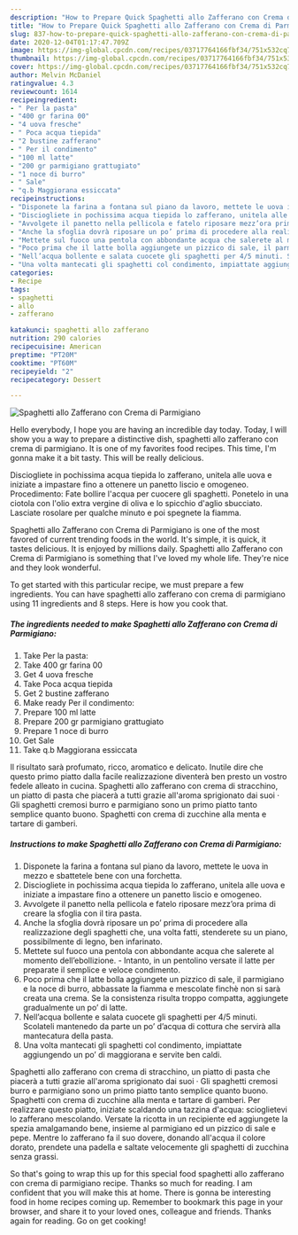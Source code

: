 ```yaml
---
description: "How to Prepare Quick Spaghetti allo Zafferano con Crema di Parmigiano"
title: "How to Prepare Quick Spaghetti allo Zafferano con Crema di Parmigiano"
slug: 837-how-to-prepare-quick-spaghetti-allo-zafferano-con-crema-di-parmigiano
date: 2020-12-04T01:17:47.709Z
image: https://img-global.cpcdn.com/recipes/03717764166fbf34/751x532cq70/spaghetti-allo-zafferano-con-crema-di-parmigiano-recipe-main-photo.jpg
thumbnail: https://img-global.cpcdn.com/recipes/03717764166fbf34/751x532cq70/spaghetti-allo-zafferano-con-crema-di-parmigiano-recipe-main-photo.jpg
cover: https://img-global.cpcdn.com/recipes/03717764166fbf34/751x532cq70/spaghetti-allo-zafferano-con-crema-di-parmigiano-recipe-main-photo.jpg
author: Melvin McDaniel
ratingvalue: 4.3
reviewcount: 1614
recipeingredient:
- " Per la pasta"
- "400 gr farina 00"
- "4 uova fresche"
- " Poca acqua tiepida"
- "2 bustine zafferano"
- " Per il condimento"
- "100 ml latte"
- "200 gr parmigiano grattugiato"
- "1 noce di burro"
- " Sale"
- "q.b Maggiorana essiccata"
recipeinstructions:
- "Disponete la farina a fontana sul piano da lavoro, mettete le uova in mezzo e sbattetele bene con una forchetta."
- "Disciogliete in pochissima acqua tiepida lo zafferano, unitela alle uova e iniziate a impastare fino a ottenere un panetto liscio e omogeneo."
- "Avvolgete il panetto nella pellicola e fatelo riposare mezz’ora prima di creare la sfoglia con il tira pasta."
- "Anche la sfoglia dovrà riposare un po’ prima di procedere alla realizzazione degli spaghetti che, una volta fatti, stenderete su un piano, possibilmente di legno, ben infarinato."
- "Mettete sul fuoco una pentola con abbondante acqua che salerete al momento dell’ebollizione. Intanto, in un pentolino versate il latte per preparate il semplice e veloce condimento."
- "Poco prima che il latte bolla aggiungete un pizzico di sale, il parmigiano e la noce di burro, abbassate la fiamma e mescolate finchè non si sarà creata una crema. Se la consistenza risulta troppo compatta, aggiungete gradualmente un po’ di latte."
- "Nell’acqua bollente e salata cuocete gli spaghetti per 4/5 minuti. Scolateli mantenedo da parte un po’ d’acqua di cottura che servirà alla mantecatura della pasta."
- "Una volta mantecati gli spaghetti col condimento, impiattate aggiungendo un po’ di maggiorana e servite ben caldi."
categories:
- Recipe
tags:
- spaghetti
- allo
- zafferano

katakunci: spaghetti allo zafferano 
nutrition: 290 calories
recipecuisine: American
preptime: "PT20M"
cooktime: "PT60M"
recipeyield: "2"
recipecategory: Dessert

---
```



![Spaghetti allo Zafferano con Crema di Parmigiano](https://img-global.cpcdn.com/recipes/03717764166fbf34/751x532cq70/spaghetti-allo-zafferano-con-crema-di-parmigiano-recipe-main-photo.jpg)

Hello everybody, I hope you are having an incredible day today. Today, I will show you a way to prepare a distinctive dish, spaghetti allo zafferano con crema di parmigiano. It is one of my favorites food recipes. This time, I'm gonna make it a bit tasty. This will be really delicious.

Disciogliete in pochissima acqua tiepida lo zafferano, unitela alle uova e iniziate a impastare fino a ottenere un panetto liscio e omogeneo. Procedimento: Fate bollire l&#39;acqua per cuocere gli spaghetti. Ponetelo in una ciotola con l&#39;olio extra vergine di oliva e lo spicchio d&#39;aglio sbucciato. Lasciate rosolare per qualche minuto e poi spegnete la fiamma.

Spaghetti allo Zafferano con Crema di Parmigiano is one of the most favored of current trending foods in the world. It's simple, it is quick, it tastes delicious. It is enjoyed by millions daily. Spaghetti allo Zafferano con Crema di Parmigiano is something that I've loved my whole life. They're nice and they look wonderful.


To get started with this particular recipe, we must prepare a few ingredients. You can have spaghetti allo zafferano con crema di parmigiano using 11 ingredients and 8 steps. Here is how you cook that.

<!--inarticleads1-->

##### The ingredients needed to make Spaghetti allo Zafferano con Crema di Parmigiano:

1. Take  Per la pasta:
1. Take 400 gr farina 00
1. Get 4 uova fresche
1. Take  Poca acqua tiepida
1. Get 2 bustine zafferano
1. Make ready  Per il condimento:
1. Prepare 100 ml latte
1. Prepare 200 gr parmigiano grattugiato
1. Prepare 1 noce di burro
1. Get  Sale
1. Take q.b Maggiorana essiccata


Il risultato sarà profumato, ricco, aromatico e delicato. Inutile dire che questo primo piatto dalla facile realizzazione diventerà ben presto un vostro fedele alleato in cucina. Spaghetti allo zafferano con crema di stracchino, un piatto di pasta che piacerà a tutti grazie all&#39;aroma sprigionato dai suoi · Gli spaghetti cremosi burro e parmigiano sono un primo piatto tanto semplice quanto buono. Spaghetti con crema di zucchine alla menta e tartare di gamberi. 

<!--inarticleads2-->

##### Instructions to make Spaghetti allo Zafferano con Crema di Parmigiano:

1. Disponete la farina a fontana sul piano da lavoro, mettete le uova in mezzo e sbattetele bene con una forchetta.
1. Disciogliete in pochissima acqua tiepida lo zafferano, unitela alle uova e iniziate a impastare fino a ottenere un panetto liscio e omogeneo.
1. Avvolgete il panetto nella pellicola e fatelo riposare mezz’ora prima di creare la sfoglia con il tira pasta.
1. Anche la sfoglia dovrà riposare un po’ prima di procedere alla realizzazione degli spaghetti che, una volta fatti, stenderete su un piano, possibilmente di legno, ben infarinato.
1. Mettete sul fuoco una pentola con abbondante acqua che salerete al momento dell’ebollizione. - Intanto, in un pentolino versate il latte per preparate il semplice e veloce condimento.
1. Poco prima che il latte bolla aggiungete un pizzico di sale, il parmigiano e la noce di burro, abbassate la fiamma e mescolate finchè non si sarà creata una crema. Se la consistenza risulta troppo compatta, aggiungete gradualmente un po’ di latte.
1. Nell’acqua bollente e salata cuocete gli spaghetti per 4/5 minuti. Scolateli mantenedo da parte un po’ d’acqua di cottura che servirà alla mantecatura della pasta.
1. Una volta mantecati gli spaghetti col condimento, impiattate aggiungendo un po’ di maggiorana e servite ben caldi.


Spaghetti allo zafferano con crema di stracchino, un piatto di pasta che piacerà a tutti grazie all&#39;aroma sprigionato dai suoi · Gli spaghetti cremosi burro e parmigiano sono un primo piatto tanto semplice quanto buono. Spaghetti con crema di zucchine alla menta e tartare di gamberi. Per realizzare questo piatto, iniziate scaldando una tazzina d&#39;acqua: scioglietevi lo zafferano mescolando. Versate la ricotta in un recipiente ed aggiungete la spezia amalgamando bene, insieme al parmigiano ed un pizzico di sale e pepe. Mentre lo zafferano fa il suo dovere, donando all&#39;acqua il colore dorato, prendete una padella e saltate velocemente gli spaghetti di zucchina senza grassi. 

So that's going to wrap this up for this special food spaghetti allo zafferano con crema di parmigiano recipe. Thanks so much for reading. I am confident that you will make this at home. There is gonna be interesting food in home recipes coming up. Remember to bookmark this page in your browser, and share it to your loved ones, colleague and friends. Thanks again for reading. Go on get cooking!
